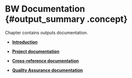 # BW Documentation {#output_summary .concept}

Chapter contains outputs documentation.

-   **[Introduction](../../../modules/demo_Enterprise/dita/intro.md)**  

-   **[Project documentation](../../../modules/demo_Enterprise/dita/projects/projects.md)**  

-   **[Cross-reference documentation](../../../modules/demo_Enterprise/dita/crossref/crossref.md)**  

-   **[Quality Assurance documentation](../../../modules/demo_Enterprise/dita/qa/qa.md)**  


